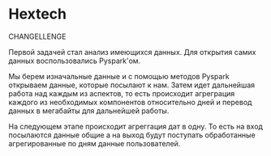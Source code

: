 # Hextech

CHANGELLENGE

Первой задачей стал анализ имеющихся данных. 
Для открытия самих данных воспользовались Pyspark'ом. 

Мы берем изначальные данные и с помощью методов Pyspark открываем данные, которые посылают к нам. 
Затем идет дальнейшая работа над каждым из аспектов, то есть происходит агреграция 
каждого из необходимых компонентов относительно дней и перевод данных в мегабайты для дальнейшей работы. 

На следующем этапе происходит агреггация дат в одну. То есть на вход посылаются данные общие а на выход будут поступать 
обработанные агрегированные по дням данные пользователей. 
